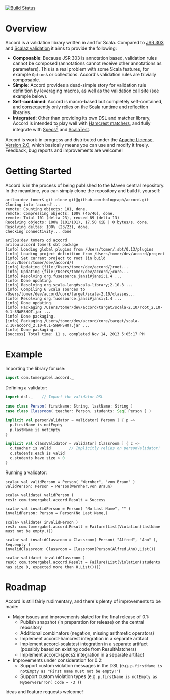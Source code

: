 [![Build Status](https://travis-ci.org/holograph/accord.png)](https://travis-ci.org/holograph/accord)

Overview
========

Accord is a validation library written in and for Scala. Compared to [JSR 303](http://jcp.org/en/jsr/detail?id=303) and [Scalaz validation](https://github.com/scalaz/scalaz/blob/scalaz-seven/core/src/main/scala/scalaz/Validation.scala) it aims to provide the following:

* __Composable__: Because JSR 303 is annotation based, validation rules cannot be composed (annotations cannot receive other annotations as parameters). This is a real problem with some Scala features, for example `Option`s or collections. Accord's validation rules are trivially composable.
* __Simple__: Accord provides a dead-simple story for validation rule definition by leveraging macros, as well as the validation call site (see example below).
* __Self-contained__: Accord is macro-based but completely self-contained, and consequently only relies on the Scala runtime and reflection libraries.
* __Integrated__: Other than providing its own DSL and matcher library, Accord is intended to play well with [Hamcrest matchers](https://github.com/hamcrest/JavaHamcrest), and fully integrate with [Specs<sup>2</sup>](http://etorreborre.github.io/specs2/) and [ScalaTest](http://www.scalatest.org/).

Accord is work-in-progress and distributed under the [Apache License, Version 2.0](http://www.apache.org/licenses/LICENSE-2.0), which basically means you can use and modify it freely. Feedback, bug reports and improvements are welcome!


Getting Started
===============

Accord is in the process of being published to the Maven central repository. In the meantime, you can simply clone the repository and build it yourself:

```
arilou:dev tomer$ git clone git@github.com:holograph/accord.git
Cloning into 'accord'...
remote: Counting objects: 101, done.
remote: Compressing objects: 100% (46/46), done.
remote: Total 101 (delta 23), reused 89 (delta 13)
Receiving objects: 100% (101/101), 17.50 KiB | 0 bytes/s, done.
Resolving deltas: 100% (23/23), done.
Checking connectivity... done

arilou:dev tomer$ cd accord
arilou:accord tomer$ sbt package
[info] Loading global plugins from /Users/tomer/.sbt/0.13/plugins
[info] Loading project definition from /Users/tomer/dev/accord/project
[info] Set current project to root (in build file:/Users/tomer/dev/accord/)
[info] Updating {file:/Users/tomer/dev/accord/}root...
[info] Updating {file:/Users/tomer/dev/accord/}core...
[info] Resolving org.fusesource.jansi#jansi;1.4 ...
[info] Done updating.
[info] Resolving org.scala-lang#scala-library;2.10.3 ...
[info] Compiling 6 Scala sources to /Users/tomer/dev/accord/core/target/scala-2.10/classes...
[info] Resolving org.fusesource.jansi#jansi;1.4 ...
[info] Done updating.
[info] Packaging /Users/tomer/dev/accord/target/scala-2.10/root_2.10-0.1-SNAPSHOT.jar ...
[info] Done packaging.
[info] Packaging /Users/tomer/dev/accord/core/target/scala-2.10/accord_2.10-0.1-SNAPSHOT.jar ...
[info] Done packaging.
[success] Total time: 11 s, completed Nov 14, 2013 5:05:17 PM
```

Example
=======

Importing the library for use:

```scala
import com.tomergabel.accord._
```

Defining a validator:

```scala
import dsl._    // Import the validator DSL

case class Person( firstName: String, lastName: String )
case class Classroom( teacher: Person, students: Seq[ Person ] )

implicit val personValidator = validator[ Person ] { p =>
  p.firstName is notEmpty
  p.lastName is notEmpty
}

implicit val classValidator = validator[ Classroom ] { c =>
  c.teacher is valid        // Implicitly relies on personValidator!
  c.students.each is valid
  c.students have size > 0
}
```


Running a validator:

```
scala> val validPerson = Person( "Wernher", "von Braun" )
validPerson: Person = Person(Wernher,von Braun)

scala> validate( validPerson )
res1: com.tomergabel.accord.Result = Success

scala> val invalidPerson = Person( "No Last Name", "" )
invalidPerson: Person = Person(No Last Name,)

scala> validate( invalidPerson )
res3: com.tomergabel.accord.Result = Failure(List(Violation(lastName must not be empty,)))

scala> val invalidClassroom = Classroom( Person( "Alfred", "Aho" ), Seq.empty )
invalidClassroom: Classroom = Classroom(Person(Alfred,Aho),List())

scala> validate( invalidClassroom )
res0: com.tomergabel.accord.Result = Failure(List(Violation(students has size 0, expected more than 0,List())))
```


Roadmap
=======

Accord is still fairly rudimentary, and there's plenty of improvements to be made:

* Major issues and improvements slated for the final release of 0.1:
    * Publish snapshot (in preparation for release) on the central repository
    * Additional combinators (negation, missing arithmetic operators)
    * Implement accord-hamcrest integration in a separate artifact
    * Implement accord-scalatest integration in a separate artifact (possibly based on existing code from ResultMatchers)
    * Implement accord-specs2 integration in a separate artifact
* Improvements under consideration for 0.2:
    * Support custom violation messages in the DSL (e.g. `p.firstName is notEmpty as "First name must not be empty!"`)
    * Support custom violation types (e.g. `p.firstName is notEmpty as MyServerError( code = -3 )`)

Ideas and feature requests welcome!

